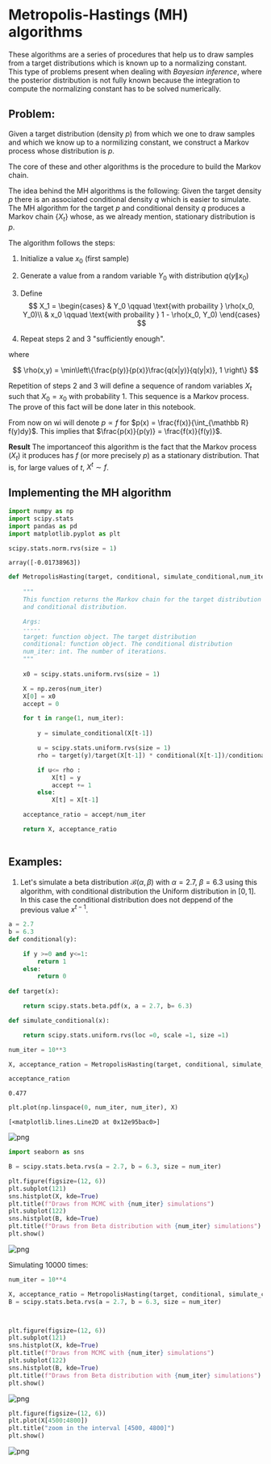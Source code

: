 <head>
       <script type="text/x-mathjax-config"> MathJax.Hub.Config({ TeX: { equationNumbers: { autoNumber: "all" } } }); </script>
       <script type="text/x-mathjax-config">
         MathJax.Hub.Config({
           tex2jax: {
             inlineMath: [ ['$','$'], ["\\(","\\)"] ],
              displayMath: [ ['$$','$$'], ["\\[","\\]"] ],
              processEscapes: true
           }
         });
       </script>
       <script src="https://cdn.mathjax.org/mathjax/latest/MathJax.js?config=TeX-AMS-MML_HTMLorMML" type="text/javascript"></script>
       <meta name="google-site-verification" content="kuks5e4as6qBaGVCSzmHkQJa5Tss89_g5DmRXeUi7K8" />
<title>My GitHub Pages Site</title>
  </head>

  
<h1> Metropolis-Hastings (MH) algorithms </h1>

These algorithms are a series of procedures that help us to draw samples from a target distributions which is known up to a normalizing constant. This type of problems present when dealing with *Bayesian inference*, where the posterior distribution is not fully known because the integration to compute the normalizing constant has to be solved numerically.


## Problem: 

Given a target distribution (density $p$) from which we one to draw samples and which we know up to a normilizing constant, we construct a Markov process whose distribution is $p$.

The core of these and other algorithms is the procedure to build the Markov chain.

The idea behind the MH algorithms is the following: Given the target density $p$ there is an associated conditional density $q$ which is easier to simulate. The MH algorithm for the target $p$ and conditional density $q$ produces a Markov chain $\{X_{t} \}$ whose, as we already mention,  stationary distribution is $p$.

The algorithm follows the steps:

1. Initialize a value $x_0$ (first sample)

2. Generate a value from a random variable $Y_0$ with distribution $q(y\|x_0)$
   
3. Define
$$
       X_1 = \begin{cases}
        & Y_0 \qquad \text{with probaility } \rho(x_0, Y_0)\\
        & x_0 \qquad \text{with probaility } 1 - \rho(x_0, Y_0)
   \end{cases}
$$
5. Repeat steps 2 and 3 "sufficiently enough".

where 

$$
\rho(x,y) = \min\left\{\frac{p(y)}{p(x)}\frac{q(x|y)}{q(y|x)}, 1 \right\}
$$

Repetition of steps 2 and 3 will define a sequence of random variables $X_t$ such that $X_0 = x_0$ with probability 1. This sequence is a Markov process. The prove of this fact will be done later in this notebook.

From now on wi will denote $p \propto f$ for $p(x) = \frac{f(x)}{\int_{\mathbb R} f(y)dy}$. This implies that $\frac{p(x)}{p(y)} = \frac{f(x)}{f(y)}$.


**Result** The importanceof this algorithm is the fact that the Markov process $(X_t)$ it produces has $f$ (or more precisely $p$) as a stationary distribution. That is, for large values of $t$, $X^t \sim f$.

## Implementing the MH algorithm


```python
import numpy as np
import scipy.stats
import pandas as pd
import matplotlib.pyplot as plt
```


```python
scipy.stats.norm.rvs(size = 1)
```




    array([-0.01738963])




```python
def MetropolisHasting(target, conditional, simulate_conditional,num_iter =1000):
    
    """
    This function returns the Markov chain for the target distribution
    and conditional distribution.

    Args:
    -----
    target: function object. The target distribution
    conditional: function object. The conditional distribution
    num_iter: int. The number of iterations.
    """
    
    x0 = scipy.stats.uniform.rvs(size = 1)

    X = np.zeros(num_iter)
    X[0] = x0
    accept = 0

    for t in range(1, num_iter):
        
        y = simulate_conditional(X[t-1])

        u = scipy.stats.uniform.rvs(size = 1)
        rho = target(y)/target(X[t-1]) * conditional(X[t-1])/conditional(y)

        if u<= rho :
            X[t] = y
            accept += 1
        else:
            X[t] = X[t-1]

    acceptance_ratio = accept/num_iter

    return X, acceptance_ratio
    
```

## Examples:

1. Let's simulate a beta distribution $\mathcal{B}(\alpha, \beta)$ with $\alpha =2.7$, $\beta =6.3$ using this algorithm, with conditional distribution the Uniform distribution in $[0,1]$. In this case the conditional distribution does not deppend of the previous value $x^{t-1}$.


```python
a = 2.7
b = 6.3
def conditional(y):

    if y >=0 and y<=1:
        return 1
    else:
        return 0
    
def target(x):

    return scipy.stats.beta.pdf(x, a = 2.7, b= 6.3)

def simulate_conditional(x):

    return scipy.stats.uniform.rvs(loc =0, scale =1, size =1)


```


```python
num_iter = 10**3

X, acceptance_ration = MetropolisHasting(target, conditional, simulate_conditional, num_iter)

```


```python
acceptance_ration
```




    0.477




```python
plt.plot(np.linspace(0, num_iter, num_iter), X)

```




    [<matplotlib.lines.Line2D at 0x12e95bac0>]




    
![png](MetropolisHastingsAlg_files/MetropolisHastingsAlg_10_1.png)
    



```python
import seaborn as sns
```


```python
B = scipy.stats.beta.rvs(a = 2.7, b = 6.3, size = num_iter)

plt.figure(figsize=(12, 6))
plt.subplot(121)
sns.histplot(X, kde=True)
plt.title(f"Draws from MCMC with {num_iter} simulations")
plt.subplot(122)
sns.histplot(B, kde=True)
plt.title(f"Draws from Beta distribution with {num_iter} simulations")
plt.show()

```


    

![png](MetropolisHastingsAlg_files/MetropolisHastingsAlg_12_0.png)
<!-- <img src="MetropolisHastingsAlg_files/MetropolisHastingsAlg_12_0.png" /> -->
    


Simulating 10000 times:


```python
num_iter = 10**4

X, acceptance_ratio = MetropolisHasting(target, conditional, simulate_conditional, num_iter)
B = scipy.stats.beta.rvs(a = 2.7, b = 6.3, size = num_iter)

```


```python


plt.figure(figsize=(12, 6))
plt.subplot(121)
sns.histplot(X, kde=True)
plt.title(f"Draws from MCMC with {num_iter} simulations")
plt.subplot(122)
sns.histplot(B, kde=True)
plt.title(f"Draws from Beta distribution with {num_iter} simulations")
plt.show()

```


    
![png](MetropolisHastingsAlg_files/MetropolisHastingsAlg_15_0.png)
    



```python
plt.figure(figsize=(12, 6))
plt.plot(X[4500:4800])
plt.title("zoom in the interval [4500, 4800]")
plt.show()
```


    
![png](MetropolisHastingsAlg_files/MetropolisHastingsAlg_16_0.png)
    



```python

```
